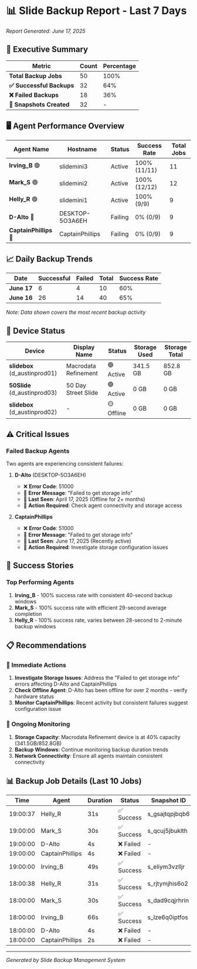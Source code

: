 # 📊 Slide Backup Report - Last 7 Days
*Report Generated: June 17, 2025*

## 🎯 Executive Summary

| Metric | Count | Percentage |
|--------|-------|------------|
| **Total Backup Jobs** | 50 | 100% |
| **✅ Successful Backups** | 32 | 64% |
| **❌ Failed Backups** | 18 | 36% |
| **📸 Snapshots Created** | 32 | - |

## 🖥️ Agent Performance Overview

| Agent Name | Hostname | Status | Success Rate | Total Jobs |
|------------|----------|--------|--------------|------------|
| **Irving_B** 🟢 | slidemini3 | Active | 100% (11/11) | 11 |
| **Mark_S** 🟢 | slidemini2 | Active | 100% (12/12) | 12 |
| **Helly_R** 🟢 | slidemini1 | Active | 100% (9/9) | 9 |
| **D-Alto** 🔴 | DESKTOP-5O3A6EH | Failing | 0% (0/9) | 9 |
| **CaptainPhillips** 🔴 | CaptainPhillips | Failing | 0% (0/9) | 9 |

## 📈 Daily Backup Trends

| Date | Successful | Failed | Total | Success Rate |
|------|------------|--------|-------|--------------|
| **June 17** | 6 | 4 | 10 | 60% |
| **June 16** | 26 | 14 | 40 | 65% |

*Note: Data shown covers the most recent backup activity*

## 🔧 Device Status

| Device | Display Name | Status | Storage Used | Storage Total |
|--------|--------------|--------|--------------|---------------|
| **slidebox** (d_austinprod01) | Macrodata Refinement | 🟢 Active | 341.5 GB | 852.8 GB |
| **50Slide** (d_austinprod03) | 50 Day Street Slide | 🟢 Active | 0 GB | 0 GB |
| **slidebox** (d_austinprod02) | - | 🟡 Offline | 0 GB | 0 GB |

## ⚠️ Critical Issues

### Failed Backup Agents
Two agents are experiencing consistent failures:

1. **D-Alto** (DESKTOP-5O3A6EH)
   - ❌ **Error Code**: 51000
   - 📝 **Error Message**: "Failed to get storage info"
   - 📅 **Last Seen**: April 17, 2025 (Offline for 2+ months)
   - 🎯 **Action Required**: Check agent connectivity and storage access

2. **CaptainPhillips** 
   - ❌ **Error Code**: 51000
   - 📝 **Error Message**: "Failed to get storage info"
   - 📅 **Last Seen**: June 17, 2025 (Recently active)
   - 🎯 **Action Required**: Investigate storage configuration issues

## 💪 Success Stories

### Top Performing Agents
1. **Irving_B** - 100% success rate with consistent 40-second backup windows
2. **Mark_S** - 100% success rate with efficient 29-second average completion
3. **Helly_R** - 100% success rate, varies between 28-second to 2-minute backup windows

## 📋 Recommendations

### 🚨 Immediate Actions
1. **Investigate Storage Issues**: Address the "Failed to get storage info" errors affecting D-Alto and CaptainPhillips
2. **Check Offline Agent**: D-Alto has been offline for over 2 months - verify hardware status
3. **Monitor CaptainPhillips**: Recent activity but consistent failures suggest configuration issue

### 🔄 Ongoing Monitoring
1. **Storage Capacity**: Macrodata Refinement device is at 40% capacity (341.5GB/852.8GB)
2. **Backup Windows**: Continue monitoring backup duration trends
3. **Network Connectivity**: Ensure all agents maintain consistent connectivity

## 📊 Backup Job Details (Last 10 Jobs)

| Time | Agent | Duration | Status | Snapshot ID |
|------|-------|----------|--------|-------------|
| 19:00:37 | Helly_R | 31s | ✅ Success | s_gsajtqpjbqb6 |
| 19:00:00 | Mark_S | 30s | ✅ Success | s_qcuj5jbuklth |
| 19:00:00 | D-Alto | 4s | ❌ Failed | - |
| 19:00:00 | CaptainPhillips | 4s | ❌ Failed | - |
| 19:00:00 | Irving_B | 49s | ✅ Success | s_eliym3vzlljr |
| 18:00:38 | Helly_R | 31s | ✅ Success | s_rjtymjhis6o2 |
| 18:00:00 | Mark_S | 30s | ✅ Success | s_dad9cqjrhrin |
| 18:00:00 | Irving_B | 66s | ✅ Success | s_lze6q0iptfos |
| 18:00:00 | D-Alto | 4s | ❌ Failed | - |
| 18:00:00 | CaptainPhillips | 2s | ❌ Failed | - |

---
*Generated by Slide Backup Management System*